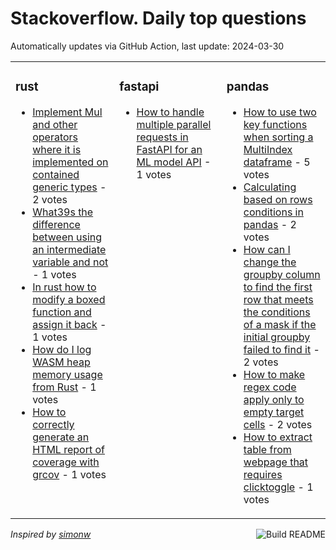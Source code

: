 # Stackoverflow. Daily top questions 

Automatically updates via GitHub Action, last update: <!-- date starts -->2024-03-30<!-- date ends -->


<table><tr><td valign="top" width="33%">

### rust
<!-- rust starts -->
* [Implement Mul and other operators where it is implemented on contained generic types](https://stackoverflow.com/questions/78245175/implement-mul-and-other-operators-where-it-is-implemented-on-contained-generic-t) - 2 votes
* [What39s the difference between using an intermediate variable and not](https://stackoverflow.com/questions/78242353/whats-the-difference-between-using-an-intermediate-variable-and-not) - 1 votes
* [In rust how to modify a boxed function and assign it back](https://stackoverflow.com/questions/78247630/in-rust-how-to-modify-a-boxed-function-and-assign-it-back) - 1 votes
* [How do I log WASM heap memory usage from Rust](https://stackoverflow.com/questions/78246635/how-do-i-log-wasm-heap-memory-usage-from-rust) - 1 votes
* [How to correctly generate an HTML report of coverage with grcov](https://stackoverflow.com/questions/78244517/how-to-correctly-generate-an-html-report-of-coverage-with-grcov) - 1 votes
<!-- rust ends -->
</td><td valign="top" width="34%">


### fastapi
<!-- fastapi starts -->
* [How to handle multiple parallel requests in FastAPI for an ML model API](https://stackoverflow.com/questions/78242301/how-to-handle-multiple-parallel-requests-in-fastapi-for-an-ml-model-api) - 1 votes
<!-- fastapi ends -->
</td><td valign="top" width="34%">


### pandas
<!-- pandas starts -->
* [How to use two key functions when sorting a MultiIndex dataframe](https://stackoverflow.com/questions/78243747/how-to-use-two-key-functions-when-sorting-a-multiindex-dataframe) - 5 votes
* [Calculating based on rows conditions in pandas](https://stackoverflow.com/questions/78243115/calculating-based-on-rows-conditions-in-pandas) - 2 votes
* [How can I change the groupby column to find the first row that meets the conditions of a mask if the initial groupby failed to find it](https://stackoverflow.com/questions/78246775/how-can-i-change-the-groupby-column-to-find-the-first-row-that-meets-the-conditi) - 2 votes
* [How to make regex code apply only to empty target cells](https://stackoverflow.com/questions/78245576/how-to-make-regex-code-apply-only-to-empty-target-cells) - 2 votes
* [How to extract table from webpage that requires clicktoggle](https://stackoverflow.com/questions/78249402/how-to-extract-table-from-webpage-that-requires-click-toggle) - 1 votes
<!-- pandas ends -->
</td></tr></table>

<a href="https://github.com/hp0404/hp0404/actions"><img src="https://github.com/hp0404/hp0404/workflows/Build%20README/badge.svg" align="right" alt="Build README"></a> <p>*Inspired by  [simonw](https://github.com/simonw/simonw)*</p>

